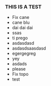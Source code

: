 ### THIS IS A TEST

- Fix cane
- cane blu
- dai dai dai
- ssas
- ti prego
- asdasdasd
- asdasdsaasdasd
- egergegreg
- yey
- asdads
- please
- Fix topo
- test
